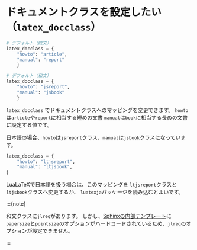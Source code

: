 # ドキュメントクラスを設定したい（``latex_docclass``）

```python
# デフォルト（欧文）
latex_docclass = {
    "howto": "article",
    "manual": "report"
    }

# デフォルト（和文）
latex_docclass = {
    "howto": "jsreport",
    "manual": "jsbook"
    }
```

`latex_docclass` でドキュメントクラスへのマッピングを変更できます。
`howto`は`article`や`report`に相当する短めの文書
`manual`は`book`に相当する長めの文書に設定する値です。

日本語の場合、`howto`は`jsreport`クラス、`manual`は`jsbook`クラスになっています。

```python
latex_docclass = {
    "howto": "ltjsreport",
    "manual": "ltjsbook",
}
```

LuaLaTeXで日本語を扱う場合は、このマッピングを
`ltjsreport`クラスと`ltjsbook`クラスへ変更するか、
`luatexja`パッケージを読み込むとよいです。

:::{note}

和文クラスに`jlreq`があります。
しかし、[Sphinxの内部テンプレート](https://github.com/sphinx-doc/sphinx/blob/master/sphinx/templates/latex/latex.tex_t)に`papersize`と`pointsize`のオプションがハードコードされているため、`jlreq`のオプションが設定できません。

:::
